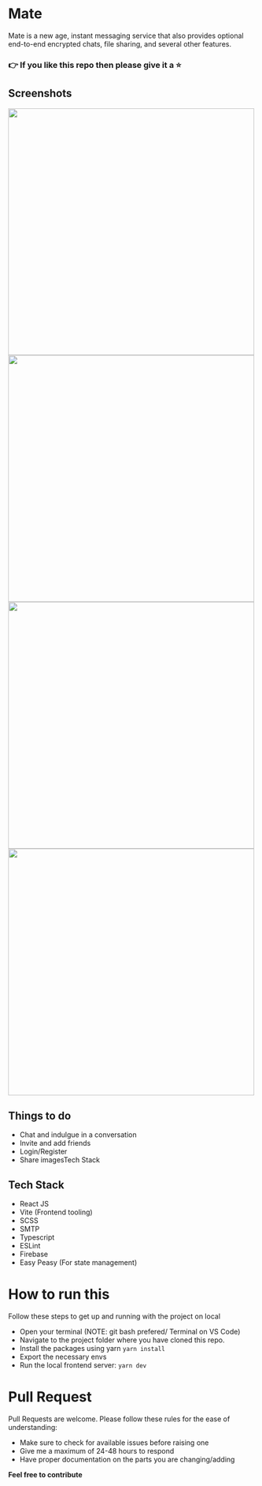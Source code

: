 # Mate

Mate is a new age, instant messaging service that also provides optional end-to-end encrypted chats, file sharing, and several other features.

### 👉 If you like this repo then please give it a ⭐️

## Screenshots

<div style={{display: "flex"}} >
<img width="500px" src="https://user-images.githubusercontent.com/34975209/194766012-4141a103-14e5-47ea-ae26-196828bd91be.png" />
<img width="500px" src="https://user-images.githubusercontent.com/34975209/194766015-37e2970b-93a2-438c-a532-cbc92b777400.png" />
</div>

<div style={{display: "flex"}} >
<img width="500px" src="https://user-images.githubusercontent.com/34975209/194766016-73c08c65-4120-4b6c-8e2e-1fd074287361.png" />
<img width="500px" src="https://user-images.githubusercontent.com/34975209/194766021-85bc7209-0e38-446b-ada4-91a8f840e57e.png" />
</div>

## Things to do

* Chat and indulgue in a conversation
* Invite and add friends
* Login/Register
* Share imagesTech Stack

## Tech Stack

* React JS
* Vite (Frontend tooling)
* SCSS
* SMTP
* Typescript
* ESLint
* Firebase
* Easy Peasy (For state management)

# How to run this

Follow these steps to get up and running with the project on local

* Open your terminal (NOTE: git bash prefered/ Terminal on VS Code)
* Navigate to the project folder where you have cloned this repo.
* Install the packages using yarn `yarn install`
* Export the necessary envs
* Run the local frontend server: `yarn dev`

# Pull Request
Pull Requests are welcome. Please follow these rules for the ease of understanding:

* Make sure to check for available issues before raising one
* Give me a maximum of 24-48 hours to respond
* Have proper documentation on the parts you are changing/adding

**Feel free to contribute**

